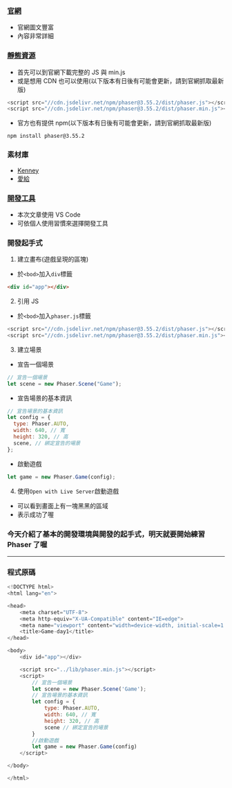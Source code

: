 ### [官網](https://phaser.io/)

- 官網圖文豐富
- 內容非常詳細

### [靜態資源](https://phaser.io/download/stable)

- 首先可以到官網下載完整的 JS 與 min.js
- 或是想用 CDN 也可以使用(以下版本有日後有可能會更新，請到官網抓取最新版)

```javascript
<script src="//cdn.jsdelivr.net/npm/phaser@3.55.2/dist/phaser.js"></script>
<script src="//cdn.jsdelivr.net/npm/phaser@3.55.2/dist/phaser.min.js"></script>
```

- 官方也有提供 npm(以下版本有日後有可能會更新，請到官網抓取最新版)

```
npm install phaser@3.55.2
```

### 素材庫

- [Kenney](https://www.kenney.nl/assets)
- [愛給](https://www.aigei.com/)

### [開發工具](https://code.visualstudio.com/)

- 本次文章使用 VS Code
- 可依個人使用習慣來選擇開發工具

### 開發起手式

1. 建立畫布(遊戲呈現的區塊)

- 於`<bod>`加入`div`標籤

```html
<div id="app"></div>
```

2. 引用 JS

- 於`<bod>`加入`phaser.js`標籤

```javascript
<script src="//cdn.jsdelivr.net/npm/phaser@3.55.2/dist/phaser.js"></script>
<script src="//cdn.jsdelivr.net/npm/phaser@3.55.2/dist/phaser.min.js"></script>
```

3. 建立場景

- 宣告一個場景

```javascript
// 宣告一個場景
let scene = new Phaser.Scene("Game");
```

- 宣告場景的基本資訊

```javascript
// 宣告場景的基本資訊
let config = {
  type: Phaser.AUTO,
  width: 640, // 寬
  height: 320, // 高
  scene, // 綁定宣告的場景
};
```

- 啟動遊戲

```javascript
let game = new Phaser.Game(config);
```

4. 使用`Open with Live Server`啟動遊戲

- 可以看到畫面上有一塊黑黑的區域
- 表示成功了喔

### 今天介紹了基本的開發環境與開發的起手式，明天就要開始練習 Phaser 了喔

---

### 程式原碼

```javascript
<!DOCTYPE html>
<html lang="en">

<head>
    <meta charset="UTF-8">
    <meta http-equiv="X-UA-Compatible" content="IE=edge">
    <meta name="viewport" content="width=device-width, initial-scale=1.0">
    <title>Game-day1</title>
</head>

<body>
    <div id="app"></div>

    <script src="../lib/phaser.min.js"></script>
    <script>
        // 宣告一個場景
        let scene = new Phaser.Scene('Game');
        // 宣告場景的基本資訊
        let config = {
            type: Phaser.AUTO,
            width: 640, // 寬
            height: 320, // 高
            scene // 綁定宣告的場景
        }
        //啟動遊戲
        let game = new Phaser.Game(config)
    </script>

</body>

</html>
```
